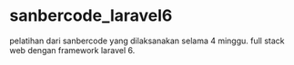 # sanbercode_laravel6
pelatihan dari sanbercode yang dilaksanakan selama 4 minggu. full stack web dengan framework laravel 6.
